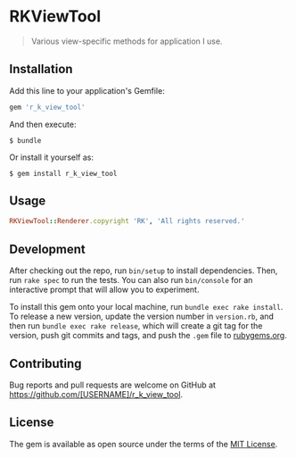 # RKViewTool

> Various view-specific methods for application I use.

## Installation

Add this line to your application's Gemfile:

```ruby
gem 'r_k_view_tool'
```

And then execute:

    $ bundle

Or install it yourself as:

    $ gem install r_k_view_tool

## Usage

```ruby
RKViewTool::Renderer.copyright 'RK', 'All rights reserved.'
```

## Development

After checking out the repo, run `bin/setup` to install dependencies. Then, run `rake spec` to run the tests. You can also run `bin/console` for an interactive prompt that will allow you to experiment.

To install this gem onto your local machine, run `bundle exec rake install`. To release a new version, update the version number in `version.rb`, and then run `bundle exec rake release`, which will create a git tag for the version, push git commits and tags, and push the `.gem` file to [rubygems.org](https://rubygems.org).

## Contributing

Bug reports and pull requests are welcome on GitHub at https://github.com/[USERNAME]/r_k_view_tool.


## License

The gem is available as open source under the terms of the [MIT License](http://opensource.org/licenses/MIT).

